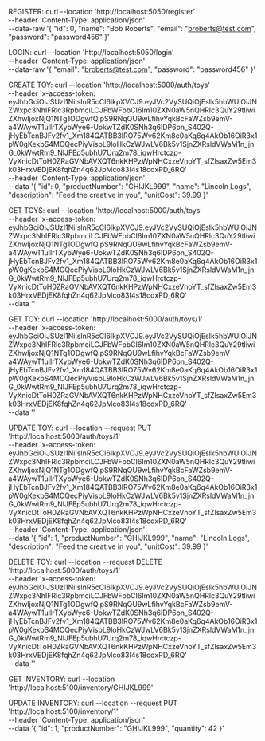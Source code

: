 REGISTER:
curl --location 'http://localhost:5050/register' \
--header 'Content-Type: application/json' \
--data-raw '{
    "id": 0,
    "name": "Bob Roberts",
    "email": "broberts@test.com",
    "password": "password456"
}'

LOGIN:
curl --location 'http://localhost:5050/login' \
--header 'Content-Type: application/json' \
--data-raw '{
    "email": "broberts@test.com",
    "password": "password456"
}'

CREATE TOY:
curl --location 'http://localhost:5000/auth/toys' \
--header 'x-access-token: eyJhbGciOiJSUzI1NiIsInR5cCI6IkpXVCJ9.eyJVc2VySUQiOjEsIk5hbWUiOiJNZWxpc3NhIFRlc3RpbmciLCJFbWFpbCI6Im10ZXN0aW5nQHRlc3QuY29tIiwiZXhwIjoxNjQ1NTg1ODgwfQ.pS9RNqQU9wLfihvYqkBcFaWZsb9emV-a4WAywT1uIlrTXybWye6-UokwTZdK0SNh3q6lDP6on_S402Q-jHyEbTcnBJFv2fv1_Xm184QATBB3lRO75Wv62Km8e0aKq6q4AkOb16OiR3x1pW0gKekbS4MCQecPiyVispL9loHkCzWJwLV6Bk5v1SjnZXRsldVWaM1n_jnG_0kWwtRm9_NlJFEp5ubhU7Urq2m78_iqwHrctczp-VyXnicDtToH0ZRaGVNbAVXQT6nkKHPzWpNHCxzeVnoYT_sfZlsaxZw5Em3k03HrxVEDjEK8fqhZn4q62JpMco83I4s18cdxPD_6RQ' \
--header 'Content-Type: application/json' \
--data '{
    "id": 0,
    "productNumber": "GHIJKL999",
    "name": "Lincoln Logs",
    "description": "Feed the creative in you",
    "unitCost": 39.99
}'

GET TOYS:
curl --location 'http://localhost:5000/auth/toys' \
--header 'x-access-token: eyJhbGciOiJSUzI1NiIsInR5cCI6IkpXVCJ9.eyJVc2VySUQiOjEsIk5hbWUiOiJNZWxpc3NhIFRlc3RpbmciLCJFbWFpbCI6Im10ZXN0aW5nQHRlc3QuY29tIiwiZXhwIjoxNjQ1NTg1ODgwfQ.pS9RNqQU9wLfihvYqkBcFaWZsb9emV-a4WAywT1uIlrTXybWye6-UokwTZdK0SNh3q6lDP6on_S402Q-jHyEbTcnBJFv2fv1_Xm184QATBB3lRO75Wv62Km8e0aKq6q4AkOb16OiR3x1pW0gKekbS4MCQecPiyVispL9loHkCzWJwLV6Bk5v1SjnZXRsldVWaM1n_jnG_0kWwtRm9_NlJFEp5ubhU7Urq2m78_iqwHrctczp-VyXnicDtToH0ZRaGVNbAVXQT6nkKHPzWpNHCxzeVnoYT_sfZlsaxZw5Em3k03HrxVEDjEK8fqhZn4q62JpMco83I4s18cdxPD_6RQ' \
--data ''

GET TOY:
curl --location 'http://localhost:5000/auth/toys/1' \
--header 'x-access-token: eyJhbGciOiJSUzI1NiIsInR5cCI6IkpXVCJ9.eyJVc2VySUQiOjEsIk5hbWUiOiJNZWxpc3NhIFRlc3RpbmciLCJFbWFpbCI6Im10ZXN0aW5nQHRlc3QuY29tIiwiZXhwIjoxNjQ1NTg1ODgwfQ.pS9RNqQU9wLfihvYqkBcFaWZsb9emV-a4WAywT1uIlrTXybWye6-UokwTZdK0SNh3q6lDP6on_S402Q-jHyEbTcnBJFv2fv1_Xm184QATBB3lRO75Wv62Km8e0aKq6q4AkOb16OiR3x1pW0gKekbS4MCQecPiyVispL9loHkCzWJwLV6Bk5v1SjnZXRsldVWaM1n_jnG_0kWwtRm9_NlJFEp5ubhU7Urq2m78_iqwHrctczp-VyXnicDtToH0ZRaGVNbAVXQT6nkKHPzWpNHCxzeVnoYT_sfZlsaxZw5Em3k03HrxVEDjEK8fqhZn4q62JpMco83I4s18cdxPD_6RQ' \
--data ''

UPDATE TOY:
curl --location --request PUT 'http://localhost:5000/auth/toys/1' \
--header 'x-access-token: eyJhbGciOiJSUzI1NiIsInR5cCI6IkpXVCJ9.eyJVc2VySUQiOjEsIk5hbWUiOiJNZWxpc3NhIFRlc3RpbmciLCJFbWFpbCI6Im10ZXN0aW5nQHRlc3QuY29tIiwiZXhwIjoxNjQ1NTg1ODgwfQ.pS9RNqQU9wLfihvYqkBcFaWZsb9emV-a4WAywT1uIlrTXybWye6-UokwTZdK0SNh3q6lDP6on_S402Q-jHyEbTcnBJFv2fv1_Xm184QATBB3lRO75Wv62Km8e0aKq6q4AkOb16OiR3x1pW0gKekbS4MCQecPiyVispL9loHkCzWJwLV6Bk5v1SjnZXRsldVWaM1n_jnG_0kWwtRm9_NlJFEp5ubhU7Urq2m78_iqwHrctczp-VyXnicDtToH0ZRaGVNbAVXQT6nkKHPzWpNHCxzeVnoYT_sfZlsaxZw5Em3k03HrxVEDjEK8fqhZn4q62JpMco83I4s18cdxPD_6RQ' \
--header 'Content-Type: application/json' \
--data '{
    "id": 1,
    "productNumber": "GHIJKL999",
    "name": "Lincoln Logs",
    "description": "Feed the creative in you",
    "unitCost": 39.99
}'

DELETE TOY:
curl --location --request DELETE 'http://localhost:5000/auth/toys/1' \
--header 'x-access-token: eyJhbGciOiJSUzI1NiIsInR5cCI6IkpXVCJ9.eyJVc2VySUQiOjEsIk5hbWUiOiJNZWxpc3NhIFRlc3RpbmciLCJFbWFpbCI6Im10ZXN0aW5nQHRlc3QuY29tIiwiZXhwIjoxNjQ1NTg1ODgwfQ.pS9RNqQU9wLfihvYqkBcFaWZsb9emV-a4WAywT1uIlrTXybWye6-UokwTZdK0SNh3q6lDP6on_S402Q-jHyEbTcnBJFv2fv1_Xm184QATBB3lRO75Wv62Km8e0aKq6q4AkOb16OiR3x1pW0gKekbS4MCQecPiyVispL9loHkCzWJwLV6Bk5v1SjnZXRsldVWaM1n_jnG_0kWwtRm9_NlJFEp5ubhU7Urq2m78_iqwHrctczp-VyXnicDtToH0ZRaGVNbAVXQT6nkKHPzWpNHCxzeVnoYT_sfZlsaxZw5Em3k03HrxVEDjEK8fqhZn4q62JpMco83I4s18cdxPD_6RQ' \
--data ''

GET INVENTORY:
curl --location 'http://localhost:5100/inventory/GHIJKL999'

UPDATE INVENTORY:
curl --location --request PUT 'http://localhost:5100/inventory/1' \
--header 'Content-Type: application/json' \
--data '{
    "id": 1,
    "productNumber": "GHIJKL999",
    "quantity": 42
}'